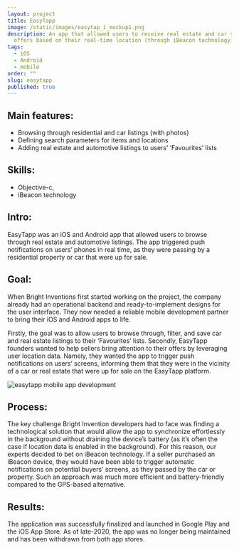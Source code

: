 ```yaml
---
layout: project
title: EasyTapp
image: /static/images/easytap_1_mockup1.png
description: An app that allowed users to receive real estate and car sales’
  offers based on their real-time location (through iBeacon technology).
tags:
  - iOS
  - Android
  - mobile
order: ""
slug: easytapp
published: true
---
```

## Main features:

* Browsing through residential and car listings (with photos)
* Defining search parameters for items and locations
* Adding real estate and automotive listings to users’ ‘Favourites’ lists

## Skills:

* Objective-c,
* iBeacon technology

## Intro:

EasyTapp was an iOS and Android app that allowed users to browse through real estate and automotive listings. The app triggered push notifications on users’ phones in real time, as they were passing by a residential property or car that were up for sale.

## Goal:

When Bright Inventions first started working on the project, the company already had an operational backend and ready-to-implement designs for the user interface. They now needed a reliable mobile development partner to bring their iOS and Android apps to life. 

Firstly, the goal was to allow users to browse through, filter, and save car and real estate listings to their ‘Favourites’ lists. Secondly, EasyTapp founders wanted to help sellers bring attention to their offers by leveraging user location data. Namely, they wanted the app to trigger push notifications on users’ screens, informing them that they were in the vicinity of a car or real estate that were up for sale on the EasyTapp platform.

![easytapp mobile app development](/static/images/easytap_quartet1_copy.png)

## Process:

The key challenge Bright Invention developers had to face was finding a technological solution that would allow the app to synchronize effortlessly in the background without draining the device’s battery (as it’s often the case if location data is enabled in the background). For this reason, our experts decided to bet on iBeacon technology. If a seller purchased an iBeacon device, they would have been able to trigger automatic notifications on potential buyers’ screens, as they passed by the car or property. Such an approach was  much more efficient and battery-friendly compared to the GPS-based alternative.

## Results:

The application was successfully finalized and launched in Google Play and the iOS App Store. As of late-2020, the app was no longer being maintained and has been withdrawn from both app stores.